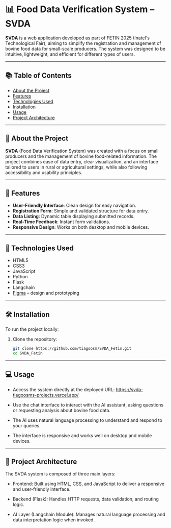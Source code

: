 # 📊 Food Data Verification System – SVDA

**SVDA** is a web application developed as part of FETIN 2025 (Inatel's Technological Fair), aiming to simplify the registration and management of bovine food data for small-scale producers. The system was designed to be intuitive, lightweight, and efficient for different types of users.

---

## 📚 Table of Contents

- [About the Project](#about-the-project)  
- [Features](#features)  
- [Technologies Used](#technologies-used)  
- [Installation](#installation)  
- [Usage](#usage)  
- [Project Architecture](#project-architecture)  

---

## 🧠 About the Project

**SVDA** (Food Data Verification System) was created with a focus on small producers and the management of bovine food-related information. The project combines ease of data entry, clear visualization, and an interface tailored to users in rural or agricultural settings, while also following accessibility and usability principles.

---

## 🚀 Features

- **User-Friendly Interface**: Clean design for easy navigation.  
- **Registration Form**: Simple and validated structure for data entry.  
- **Data Listing**: Dynamic table displaying submitted records.  
- **Real-Time Feedback**: Instant form validations.  
- **Responsive Design**: Works on both desktop and mobile devices.  

---

## 🧰 Technologies Used

- HTML5  
- CSS3  
- JavaScript  
- Python  
- Flask  
- Langchain  
- [Figma](https://www.figma.com/) – design and prototyping  

---

## 🛠️ Installation

To run the project locally:

1. Clone the repository:

   ```bash
   git clone https://github.com/tiagoosm/SVDA_Fetin.git
   cd SVDA_Fetin

---

## 💻 Usage
- Access the system directly at the deployed URL: https://svda-tiagoosms-projects.vercel.app/

- Use the chat interface to interact with the AI assistant, asking questions or requesting analysis about bovine food data.

- The AI uses natural language processing to understand and respond to your queries.

- The interface is responsive and works well on desktop and mobile devices.

---

## 🧩 Project Architecture
The SVDA system is composed of three main layers:

- Frontend: Built using HTML, CSS, and JavaScript to deliver a responsive and user-friendly interface.

- Backend (Flask): Handles HTTP requests, data validation, and routing logic.

- AI Layer (Langchain Module): Manages natural language processing and data interpretation logic when invoked.
